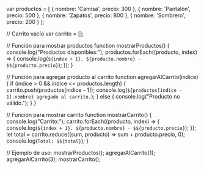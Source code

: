 
var productos = [
    { nombre: 'Camisa', precio: 300 },
    { nombre: 'Pantalón', precio: 500 },
    { nombre: 'Zapatos', precio: 800 },
    { nombre: 'Sombrero', precio: 200 }
];

// Carrito vacío
var carrito = [];

// Función para mostrar productos
function mostrarProductos() {
    console.log("Productos disponibles:");
    productos.forEach((producto, index) => {
        console.log(`${index + 1}. ${producto.nombre} - $${producto.precio}`);
    });
}

// Función para agregar producto al carrito
function agregarAlCarrito(indice) {
    if (indice > 0 && indice <= productos.length) {
        carrito.push(productos[indice - 1]);
        console.log(`${productos[indice - 1].nombre} agregado al carrito.`);
    } else {
        console.log("Producto no válido.");
    }
}

// Función para mostrar carrito
function mostrarCarrito() {
    console.log("Carrito:");
    carrito.forEach((producto, index) => {
        console.log(`${index + 1}. ${producto.nombre} - $${producto.precio}`);
    });
    let total = carrito.reduce((sum, producto) => sum + producto.precio, 0);
    console.log(`Total: $${total}`);
}

// Ejemplo de uso:
mostrarProductos();
agregarAlCarrito(1); 
agregarAlCarrito(3); 
mostrarCarrito();
